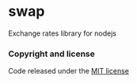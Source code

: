 # swap
Exchange rates library for nodejs


### Copyright and license

Code released under the [MIT license](https://github.com/tajawal/swap/blob/master/LICENSE)

